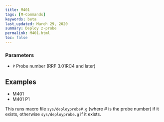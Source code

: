 ```yaml
---
title: M401
tags: [M-Commands] 
keywords: beta 
last_updated: March 29, 2020 
summary: Deploy z-probe 
permalink: M401.html
toc: false 
---
```



### Parameters

* `P` Probe number (RRF 3.01RC4 and later)

## Examples

* M401
* M401 P1

This runs macro file `sys/deployprobe#.g` (where # is the probe number) if it exists, otherwise `sys/deployprobe.g` if it exists.

